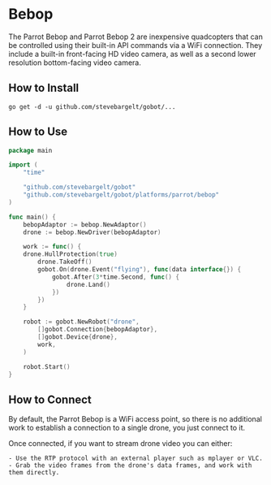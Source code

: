 # Bebop

The Parrot Bebop and Parrot Bebop 2 are inexpensive quadcopters that can be controlled using their built-in API commands via a WiFi connection. They include a built-in front-facing HD video camera, as well as a second lower resolution bottom-facing video camera.

## How to Install

```
go get -d -u github.com/stevebargelt/gobot/...
```

## How to Use

```go
package main

import (
	"time"

	"github.com/stevebargelt/gobot"
	"github.com/stevebargelt/gobot/platforms/parrot/bebop"
)

func main() {
	bebopAdaptor := bebop.NewAdaptor()
	drone := bebop.NewDriver(bebopAdaptor)

	work := func() {
    drone.HullProtection(true)
		drone.TakeOff()
		gobot.On(drone.Event("flying"), func(data interface{}) {
			gobot.After(3*time.Second, func() {
				drone.Land()
			})
		})
	}

	robot := gobot.NewRobot("drone",
		[]gobot.Connection{bebopAdaptor},
		[]gobot.Device{drone},
		work,
	)

	robot.Start()
}
```

## How to Connect

By default, the Parrot Bebop is a WiFi access point, so there is no additional work to establish a connection to a single drone, you just connect to it.

Once connected, if you want to stream drone video you can either:

    - Use the RTP protocol with an external player such as mplayer or VLC.
    - Grab the video frames from the drone's data frames, and work with them directly.
